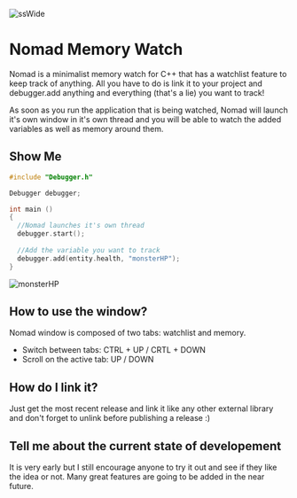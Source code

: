 
![ssWide](https://user-images.githubusercontent.com/62177295/79069683-cc43d880-7cd8-11ea-9cff-0b3d5c192817.png)

# Nomad Memory Watch
Nomad is a minimalist memory watch for C++ that has a watchlist feature to keep track of anything. All you have to do is link it to your project and debugger.add anything and everything (that's a lie) you want to track!

As soon as you run the application that is being watched, Nomad will launch it's own window in it's own thread and you will be able to watch the added variables as well as memory around them. 

## Show Me

```c++
#include "Debugger.h"

Debugger debugger;

int main () 
{
  //Nomad launches it's own thread
  debugger.start();
  
  //Add the variable you want to track
  debugger.add(entity.health, "monsterHP");
}
```

![monsterHP](https://user-images.githubusercontent.com/62177295/79069688-dbc32180-7cd8-11ea-81a6-abbb6c0cda70.png)

## How to use the window? 

Nomad window is composed of two tabs: watchlist and memory. 

- Switch between tabs: CTRL + UP / CRTL + DOWN
- Scroll on the active tab: UP / DOWN

## How do I link it?

Just get the most recent release and link it like any other external library and don't forget to unlink before publishing a release :)

## Tell me about the current state of developement

It is very early but I still encourage anyone to try it out and see if they like the idea or not. Many great features are going to be added in the near future. 


